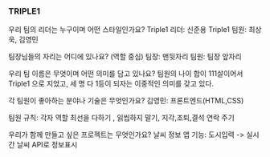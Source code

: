###  TRIPLE1    
우리 팀의 리더는 누구이며 어떤 스타일인가요?
Triple1 리더: 신준용
Triple1 팀원: 최상욱, 김영민

팀장님들의 자리는 어디에 있나요? (역할 중심)
팀장: 맨뒷자리
팀원: 팀장 앞자리

우리 팀 이름은 무엇이며 어떤 의미를 담고 있나요?
팀원의 나이 합이 111살이어서 Triple1 으로 지었고, 세 명 다 1등이 되자는 이중적인 의미를 갖고 있다.

각 팀원이 좋아하는 분야나 기술은 무엇인가요?
김영민: 프론트엔드(HTML,CSS)

팀원 규칙: 각자 역할 최선을 다하기 , 읽씹하지 말기, 지각,조퇴,결석 연락 주기

우리가 함께 만들고 싶은 프로젝트는 무엇인가요?
날씨 정보 앱
기능: 도시입력 -> 실시간 날씨 API로 정보표시

